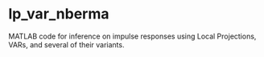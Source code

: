 # lp_var_nberma

MATLAB code for inference on impulse responses using Local Projections, VARs, and several of their variants.
